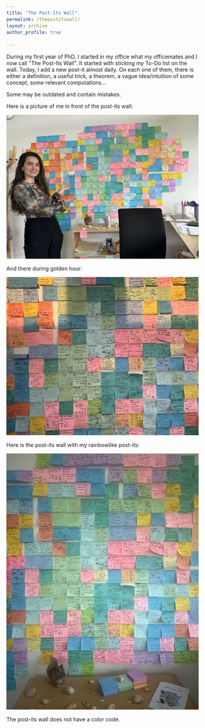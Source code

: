 ```yaml
---
title: "The Post-Its Wall"
permalink: /thepostitswall/
layout: archive
author_profile: true

---
```


During my first year of PhD, I started in my office what my officemates and I now call "The Post-Its Wall". 
It started with sticking my To-Do list on the wall. Today, I add a new post-it almost daily. 
On each one of them, there is either a definition, a useful trick, a theorem, a vague idea/intuition of some concept, some relevant computations...

Some may be outdated and contain mistakes.

Here is a picture of me in front of the post-its wall: 

<img src="/images/postitswall1.jpeg" alt="In front of the wall" width="700">

And there during golden hour: 

<img src="/images/Postits2.jpeg" alt="Golden Hour 1" width="700">

Here is the post-its wall with my rainbowlike post-its: 

<img src="/images/Post-Its-Rainbow.jpeg" alt="Rainbow" width="700">

The post-its wall does not have a color code. 



